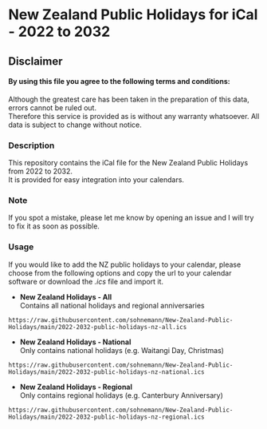 # New Zealand Public Holidays for iCal - 2022 to 2032

## Disclaimer
#### By using this file you agree to the following terms and conditions:
Although the greatest care has been taken in the preparation of this data, errors cannot be ruled out.  
Therefore this service is provided as is without any warranty whatsoever.
All data is subject to change without notice.

### Description
This repository contains the iCal file for the New Zealand Public Holidays from 2022 to 2032.  
It is provided for easy integration into your calendars.

### Note
If you spot a mistake, please let me know by opening an issue and I will try to fix it as soon as possible.

### Usage
If you would like to add the NZ public holidays to your calendar, please choose from the following options and copy the url to your calendar software or download the *.ics* file and import it.

- **New Zealand Holidays - All**  
Contains all national holidays and regional anniversaries
```
https://raw.githubusercontent.com/sohnemann/New-Zealand-Public-Holidays/main/2022-2032-public-holidays-nz-all.ics
```

- **New Zealand Holidays - National**  
Only contains national holidays (e.g. Waitangi Day, Christmas)
```
https://raw.githubusercontent.com/sohnemann/New-Zealand-Public-Holidays/main/2022-2032-public-holidays-nz-national.ics
```

- **New Zealand Holidays - Regional**  
Only contains regional holidays (e.g. Canterbury Anniversary)
```
https://raw.githubusercontent.com/sohnemann/New-Zealand-Public-Holidays/main/2022-2032-public-holidays-nz-regional.ics
```
